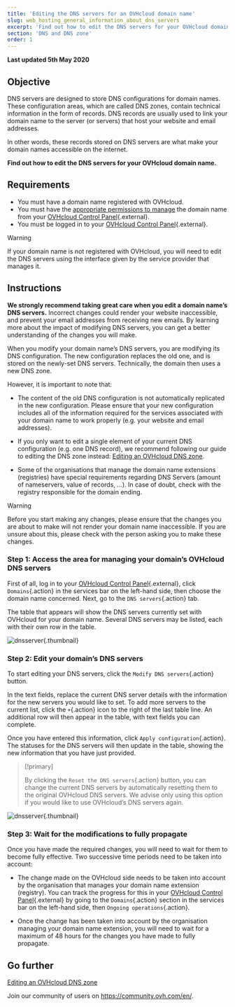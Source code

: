 ```yaml
---
title: 'Editing the DNS servers for an OVHcloud domain name'
slug: web_hosting_general_information_about_dns_servers
excerpt: 'Find out how to edit the DNS servers for your OVHcloud domain name'
section: 'DNS and DNS zone'
order: 1
---
```


**Last updated 5th May 2020**

## Objective

DNS servers are designed to store DNS configurations for domain names. These configuration areas, which are called DNS zones, contain technical information in the form of records. DNS records are usually used to link your domain name to the server (or servers) that host your website and email addresses.

In other words, these records stored on DNS servers are what make your domain names accessible on the internet.

**Find out how to edit the DNS servers for your OVHcloud domain name.**

## Requirements

- You must have a domain name registered with OVHcloud.
- You must have the [appropriate permissions to manage](../../customer/managing-contacts/) the domain name from your [OVHcloud Control Panel](https://www.ovh.com/auth/?action=gotomanager){.external}.
- You must be logged in to your [OVHcloud Control Panel](https://www.ovh.com/auth/?action=gotomanager){.external}.

> [!warning]
>
> If your domain name is not registered with OVHcloud, you will need to edit the DNS servers using the interface given by the service provider that manages it.
>

## Instructions

**We strongly recommend taking great care when you edit a domain name’s DNS servers.** Incorrect changes could render your website inaccessible, and prevent your email addresses from receiving new emails. By learning more about the impact of modifying DNS servers, you can get a better understanding of the changes you will make.

When you modify your domain name’s DNS servers, you are modifying its DNS configuration. The new configuration replaces the old one, and is stored on the newly-set DNS servers. Technically, the domain then uses a new DNS zone.

However, it is important to note that:

- The content of the old DNS configuration is not automatically replicated in the new configuration. Please ensure that your new configuration includes all of the information required for the services associated with your domain name to work properly (e.g. your website and email addresses).

- If you only want to edit a single element of your current DNS configuration (e.g. one DNS record), we recommend following our guide to editing the DNS zone instead: [Editing an OVHcloud DNS zone](../web_hosting_how_to_edit_my_dns_zone/).

- Some of the organisations that manage the domain name extensions (registries) have special requirements regarding DNS Servers (amount of nameservers, value of records, ...). In case of doubt, check with the registry responsible for the domain ending.

> [!warning]
>
> Before you start making any changes, please ensure that the changes you are about to make will not render your domain name inaccessible. If you are unsure about this, please check with the person asking you to make these changes.
>

### Step 1: Access the area for managing your domain’s OVHcloud DNS servers

First of all, log in to your [OVHcloud Control Panel](https://www.ovh.com/auth/?action=gotomanager){.external}, click `Domains`{.action} in the services bar on the left-hand side, then choose the domain name concerned. Next, go to the `DNS servers`{.action} tab.

The table that appears will show the DNS servers currently set with OVHcloud for your domain name. Several DNS servers may be listed, each with their own row in the table.

![dnsserver](images/edit-dns-server-ovh-step1.png){.thumbnail}

### Step 2: Edit your domain’s DNS servers

To start editing your DNS servers, click the `Modify DNS servers`{.action} button.

In the text fields, replace the current DNS server details with the information for the new servers you would like to set. To add more servers to the current list, click the `+`{.action} icon to the right of the last table line. An additional row will then appear in the table, with text fields you can complete.

Once you have entered this information, click `Apply configuration`{.action}. The statuses for the DNS servers will then update in the table, showing the new information that you have just provided.

> [!primary]
>
> By clicking the `Reset the DNS servers`{.action} button, you can change the current DNS servers by automatically resetting them to the original OVHcloud DNS servers. We advise only using this option if you would like to use OVHcloud’s DNS servers again. 
>

![dnsserver](images/edit-dns-server-ovh-step2.png){.thumbnail}

### Step 3: Wait for the modifications to fully propagate

Once you have made the required changes, you will need to wait for them to become fully effective. Two successive time periods need to be taken into account:

- The change made on the OVHcloud side needs to be taken into account by the organisation that manages your domain name extension (registry). You can track the progress for this in your [OVHcloud Control Panel](https://www.ovh.com/auth/?action=gotomanager){.external} by going to the `Domains`{.action} section in the services bar on the left-hand side, then `Ongoing operations`{.action}.

- Once the change has been taken into account by the organisation managing your domain name extension, you will need to wait for a maximum of 48 hours for the changes you have made to fully propagate.

## Go further

[Editing an OVHcloud DNS zone](../web_hosting_how_to_edit_my_dns_zone/)

Join our community of users on <https://community.ovh.com/en/>.
